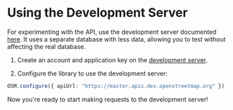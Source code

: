 # Using the Development Server

For experimenting with the API, use the development server documented [here](https://osm.wiki/API_v0.6#URL_+_authentication).
It uses a separate database with less data, allowing you to test without affecting the real database.

1. Create an account and application key on the [development server](https://master.apis.dev.openstreetmap.org/oauth2/applications).

2. Configure the library to use the development server:

```ts
OSM.configure({ apiUrl: "https://master.apis.dev.openstreetmap.org" });
```

Now you're ready to start making requests to the development server!
